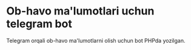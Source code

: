 # Ob-havo ma'lumotlari uchun telegram bot
Telegram orqali ob-havo ma'lumotlarni olish uchun bot
PHPda yozilgan.
